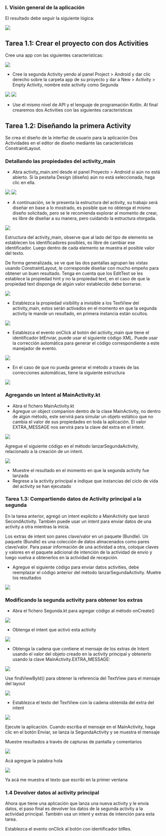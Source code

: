 ### I. Visión general de la aplicación
El resultado debe seguir la siguiente lógica:

<img src="Medios\1.PNG"/>

## Tarea 1.1: Crear el proyecto con dos Activities
Cree una app con las siguientes características:

<img src="Medios\2.PNG"/>

* Cree la segunda Activity yendo al panel Project > Android y dar clic derecho sobre la carpeta app de su proyecto y dar a New > Activity > Empty Activity, nombre este activity como Segunda

<img src="Medios\8.png"/>
<img src="Medios\9.png"/>

* Use el mismo nivel de API y el lenguaje de programación Kotlin. Al final crearemos dos Activities con las siguientes características



## Tarea 1.2: Diseñando la primera Activity

Se crea el diseño de la interfaz de usuario para la aplicación Dos Actividades en el editor de diseño mediante las características ConstraintLayout.

### Detallando las propiedades del activity_main

* Abra activity_main.xml desde el panel Proyecto > Android si aún no está abierto. Si la pestaña Design (diseño) aún no está seleccionada, haga clic en ella.

<img src="Medios\5.png"/>
<img src="Medios\6.png"/>

* A continuación, se le presenta la estructura del activity, su trabajo será diseñar en base a lo mostrado, es posible que no obtenga el mismo diseño solicitado, pero se le recomienda explorar al momento de crear, es libre de diseñar a su manera, pero cuidando la estructura otorgada.

<img src="Medios\10.png"/>

Estructura del activity_main, observe que al lado del tipo de elemento se establecen los identificadores posibles, es libre de cambiar ese identificador. Luego dentro de cada elemento se muestra el posible valor del texto.

De forma generalizada, se ve que las dos pantallas agrupan las vistas usando ConstraintLayout, le corresponde diseñar con mucho empeño para obtener un buen resultado. Tenga en cuenta que los EditText se les establece la propiedad hint y no la propiedad text, en el caso de que la propiedad text disponga de algún valor establecido debe borrarse.

<img src="Medios\7.png"/>

* Establezca la propiedad visibility a invisible a los TextView del activity_main, estos serán activados en el momento en que la segunda activity le mande un resultado, en primera instancia están ocultos.

<img src="Medios\11.png"/>

* Establezca el evento onClick al botón del activity_main que tiene el identificador btEnviar, puede usar el siguiente código XML. Puede usar la corrección automática para generar el código correspondiente a este manejador de evento.

<img src="Medios\12.PNG"/>

* En el caso de que no pueda generar el método a través de las correcciones automáticas, tiene la siguiente estructura

<img src="Medios\13.PNG"/>

### Agregando un Intent al MainActivity.kt
* Abra el fichero MainActivity.kt
* Agregue un object companion dentro de la clase MainActivity, no dentro de algún método, este servirá para simular un objeto estático que no cambia el valor de sus propiedades en toda la aplicación. El valor EXTRA_MESSAGE nos servirá para la clave del extra en el intent.

<img src="Medios\14.PNG"/>

Agregue el siguiente código en el método lanzarSegundaActivity, relacionado a la creación de un intent.

<img src="Medios\15.PNG"/>

* Muestre el resultado en el momento en que la segunda activity fue lanzada
* Regrese a la activity principal e indique que instancias del ciclo de vida del activity se han ejecutado


### Tarea 1.3: Compartiendo datos de Activity principal a la segunda

En la tarea anterior, agregó un intent explícito a MainActivity que lanzó SecondActivity. También puede usar un intent para enviar datos de una activity a otra mientras la inicia.

Los extras de intent son pares clave/valor en un paquete (Bundle). Un paquete (Bundle) es una colección de datos almacenados como pares clave/valor. Para pasar información de una actividad a otra, coloque claves y valores en el paquete adicional de intención de la actividad de envío y luego vuelva a obtenerlos en la actividad de recepción.

* Agregue el siguiente código para enviar datos activities, debe reemplazar el código anterior del método lanzarSegundaActivity. Muetre los resultados

<img src="Medios\16.PNG"/>

### Modificando la segunda activity para obtener los extras
 * Abra el fichero Segunda.kt para agregar código al método onCreate()

<img src="Medios\17.PNG"/>

 * Obtenga el intent que activó esta activity

 <img src="Medios\19.PNG"/>

 * Obtenga la cadena que contiene el mensaje de los extras de Intent usando el valor del objeto creado en la activity principal y obtenerlo usando la clave MainActivity.EXTRA_MESSAGE:

 <img src="Medios\20.PNG"/>

 
 Use findViewById() para obtener la referencia del TextView para el mensaje del layout
 
 <img src="Medios\21.PNG"/>

* Establezca el texto del TextView con la cadena obtenida del extra del intent

<img src="Medios\22.PNG"/>

Ejecute la aplicación. Cuando escriba el mensaje en el MainActivity, haga clic en el botón Enviar, se lanza la SegundaActivity y se muestra el mensaje

Muestre resultados a través de capturas de pantalla y comentarios

<img src="Medios\23.jpg"/>

Acá agregue la palabra hola 

<img src="Medios\24.jpg"/>

Ya acá me muestra el texto que escribi en la primer ventana

### 1.4 Devolver datos al activity principal

Ahora que tiene una aplicación que lanza una nueva activity y le envía datos, el paso final es devolver los datos de la segunda activity a la actividad principal. También usa un intent y extras de intención para esta tarea.

Establezca el evento onClick al botón con identificador btRes.